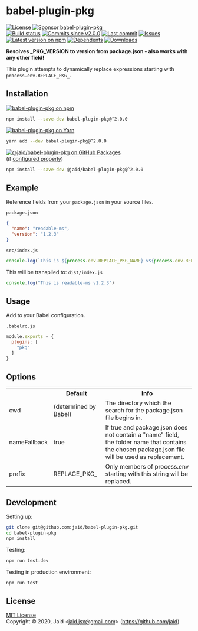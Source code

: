 # babel-plugin-pkg


<a href="https://raw.githubusercontent.com/jaid/babel-plugin-pkg/master/license.txt"><img src="https://img.shields.io/github/license/jaid/babel-plugin-pkg?style=flat-square" alt="License"/></a> <a href="https://github.com/sponsors/jaid"><img src="https://img.shields.io/badge/<3-Sponsor-FF45F1?style=flat-square" alt="Sponsor babel-plugin-pkg"/></a>  
<a href="https://actions-badge.atrox.dev/jaid/babel-plugin-pkg/goto"><img src="https://img.shields.io/endpoint.svg?style=flat-square&url=https%3A%2F%2Factions-badge.atrox.dev%2Fjaid%2Fbabel-plugin-pkg%2Fbadge" alt="Build status"/></a> <a href="https://github.com/jaid/babel-plugin-pkg/commits"><img src="https://img.shields.io/github/commits-since/jaid/babel-plugin-pkg/v2.0.0?style=flat-square&logo=github" alt="Commits since v2.0.0"/></a> <a href="https://github.com/jaid/babel-plugin-pkg/commits"><img src="https://img.shields.io/github/last-commit/jaid/babel-plugin-pkg?style=flat-square&logo=github" alt="Last commit"/></a> <a href="https://github.com/jaid/babel-plugin-pkg/issues"><img src="https://img.shields.io/github/issues/jaid/babel-plugin-pkg?style=flat-square&logo=github" alt="Issues"/></a>  
<a href="https://npmjs.com/package/babel-plugin-pkg"><img src="https://img.shields.io/npm/v/babel-plugin-pkg?style=flat-square&logo=npm&label=latest%20version" alt="Latest version on npm"/></a> <a href="https://github.com/jaid/babel-plugin-pkg/network/dependents"><img src="https://img.shields.io/librariesio/dependents/npm/babel-plugin-pkg?style=flat-square&logo=npm" alt="Dependents"/></a> <a href="https://npmjs.com/package/babel-plugin-pkg"><img src="https://img.shields.io/npm/dm/babel-plugin-pkg?style=flat-square&logo=npm" alt="Downloads"/></a>

**Resolves _PKG_VERSION to version from package.json - also works with any other field!**


This plugin attempts to dynamically replace expressions starting with `process.env.REPLACE_PKG_`.



## Installation

<a href="https://npmjs.com/package/babel-plugin-pkg"><img src="https://img.shields.io/badge/npm-babel--plugin--pkg-C23039?style=flat-square&logo=npm" alt="babel-plugin-pkg on npm"/></a>

```bash
npm install --save-dev babel-plugin-pkg@^2.0.0
```

<a href="https://yarnpkg.com/package/babel-plugin-pkg"><img src="https://img.shields.io/badge/Yarn-babel--plugin--pkg-2F8CB7?style=flat-square&logo=yarn&logoColor=white" alt="babel-plugin-pkg on Yarn"/></a>

```bash
yarn add --dev babel-plugin-pkg@^2.0.0
```

<a href="https://github.com/jaid/babel-plugin-pkg/packages"><img src="https://img.shields.io/badge/GitHub Packages-@jaid/babel--plugin--pkg-24282e?style=flat-square&logo=github" alt="@jaid/babel-plugin-pkg on GitHub Packages"/></a>  
(if [configured properly](https://help.github.com/en/github/managing-packages-with-github-packages/configuring-npm-for-use-with-github-packages))

```bash
npm install --save-dev @jaid/babel-plugin-pkg@^2.0.0
```



## Example

Reference fields from your `package.json` in your source files.

`package.json`
```json
{
  "name": "readable-ms",
  "version": "1.2.3"
}
```

`src/index.js`
```js
console.log(`This is ${process.env.REPLACE_PKG_NAME} v${process.env.REPLACE_PKG_VERSION}`)
```

This will be transpiled to:
`dist/index.js`
```js
console.log("This is readable-ms v1.2.3")
```



## Usage

Add to your Babel configuration.

`.babelrc.js`
```js
module.exports = {
  plugins: [
    "pkg"
  ]
}
```



## Options



<table>
<tr>
<th></th>
<th>Default</th>
<th>Info</th>
</tr>
<tr>
<td>cwd</td>
<td>(determined by Babel)</td>
<td>The directory which the search for the package.json file begins in.</td>
</tr>
<tr>
<td>nameFallback</td>
<td>true</td>
<td>If true and package.json does not contain a "name" field, the folder name that contains the chosen package.json file will be used as replacement.</td>
</tr>
<tr>
<td>prefix</td>
<td>REPLACE_PKG_</td>
<td>Only members of process.env starting with this string will be replaced.</td>
</tr>
</table>











## Development



Setting up:
```bash
git clone git@github.com:jaid/babel-plugin-pkg.git
cd babel-plugin-pkg
npm install
```
Testing:
```bash
npm run test:dev
```
Testing in production environment:
```bash
npm run test
```


## License
[MIT License](https://raw.githubusercontent.com/jaid/babel-plugin-pkg/master/license.txt)  
Copyright © 2020, Jaid \<jaid.jsx@gmail.com> (https://github.com/jaid)
